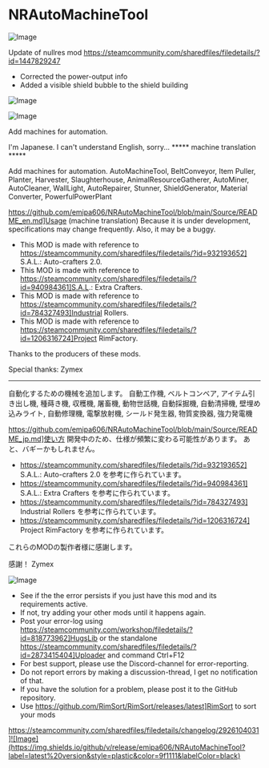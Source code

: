 # NRAutoMachineTool

![Image](https://i.imgur.com/buuPQel.png)

Update of nullres mod
https://steamcommunity.com/sharedfiles/filedetails/?id=1447829247

- Corrected the power-output info
- Added a visible shield bubble to the shield building

![Image](https://i.imgur.com/pufA0kM.png)

	
![Image](https://i.imgur.com/Z4GOv8H.png)

Add machines for automation.

I'm Japanese. I can't understand English, sorry...
***** machine translation *****

Add machines for automation.
AutoMachineTool, BeltConveyor, Item Puller, Planter, Harvester, Slaughterhouse, AnimalResourceGatherer, AutoMiner, AutoCleaner, WallLight, AutoRepairer, Stunner, ShieldGenerator, Material Converter, PowerfulPowerPlant

https://github.com/emipa606/NRAutoMachineTool/blob/main/Source/README_en.md]Usage (machine translation)
Because it is under development, specifications may change frequently.
Also, it may be a buggy.


  - This MOD is made with reference to https://steamcommunity.com/sharedfiles/filedetails/?id=932193652] S.A.L.: Auto-crafters 2.0.
  - This MOD is made with reference to https://steamcommunity.com/sharedfiles/filedetails/?id=940984361]S.A.L.: Extra Crafters.
  - This MOD is made with reference to https://steamcommunity.com/sharedfiles/filedetails/?id=784327493]Industrial Rollers.
  - This MOD is made with reference to https://steamcommunity.com/sharedfiles/filedetails/?id=1206316724]Project RimFactory.


Thanks to the producers of these mods.

Special thanks:
Zymex

---

自動化するための機械を追加します。
自動工作機, ベルトコンベア, アイテム引き出し機, 種蒔き機, 収穫機, 屠畜機, 動物世話機, 自動採掘機, 自動清掃機, 壁埋め込みライト, 自動修理機, 電撃放射機,  シールド発生器, 物質変換器, 強力発電機

https://github.com/emipa606/NRAutoMachineTool/blob/main/Source/README_jp.md]使い方
開発中のため、仕様が頻繁に変わる可能性があります。
あと、バギーかもしれません。


  - https://steamcommunity.com/sharedfiles/filedetails/?id=932193652] S.A.L.: Auto-crafters 2.0  を参考に作られています。
  - https://steamcommunity.com/sharedfiles/filedetails/?id=940984361] S.A.L.: Extra Crafters を参考に作られています。
  - https://steamcommunity.com/sharedfiles/filedetails/?id=784327493] Industrial Rollers  を参考に作られています。
  - https://steamcommunity.com/sharedfiles/filedetails/?id=1206316724] Project RimFactory を参考に作られています。


これらのMODの製作者様に感謝します。

感謝！
Zymex
	
![Image](https://i.imgur.com/PwoNOj4.png)



-  See if the the error persists if you just have this mod and its requirements active.
-  If not, try adding your other mods until it happens again.
-  Post your error-log using https://steamcommunity.com/workshop/filedetails/?id=818773962]HugsLib or the standalone https://steamcommunity.com/sharedfiles/filedetails/?id=2873415404]Uploader and command Ctrl+F12
-  For best support, please use the Discord-channel for error-reporting.
-  Do not report errors by making a discussion-thread, I get no notification of that.
-  If you have the solution for a problem, please post it to the GitHub repository.
-  Use https://github.com/RimSort/RimSort/releases/latest]RimSort to sort your mods



https://steamcommunity.com/sharedfiles/filedetails/changelog/2926104031]![Image](https://img.shields.io/github/v/release/emipa606/NRAutoMachineTool?label=latest%20version&style=plastic&color=9f1111&labelColor=black)

